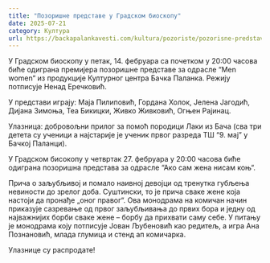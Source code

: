 ```yaml
---
title: "Позоришне представе у Градском биоскопу"
date: 2025-07-21
category: Култура
url: https://backapalankavesti.com/kultura/pozoriste/pozorisne-predstave-u-gradskom-bioskopu-2/
---
```


У Градском биоскопу у петак, 14. фебруара са почетком у 20:00 часова биће одиграна премијера позоришне представе за одрасле “Mеn women“ из продукције Културног центра Бачка Паланка. Режију потписује Ненад Еречковић.

У представи играју: Маја Пилиповић, Гордана Холок, Јелена Јагодић, Дијана Зимоња, Теа Бикицки, Живко Живковић, Огњен Рајинац.

Улазница: добровољни прилог за помоћ породици Лаки из Бача (сва три детета су ученици а најстарије је ученик првог разреда ТШ “9. мај” у Бачкој Паланци).

У Градском бисокопу у четвртак 27. фебруара у 20:00 часова биће одиграна позоришна представа за одрасле “Ако сам жена нисам коњ“.

Прича о заљубљивој и помало наивној девојци од тренутка губљења невиности до зрелог доба. Суштински, то је прича сваке жене која настоји да пронађе „оног правог“. Ова монодрама на комичан начин приказује сазревање од првог заљубљивања до првих бора и једну од најважнијих борби сваке жене – борбу да прихвати саму себе. У питању је монодрама коју потписује Јован Љубеновић као редитељ, а игра Ана Познановић, млада глумица и стенд ап комичарка.

Улазнице су распродате!
